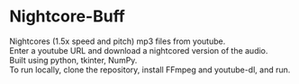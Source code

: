 # Nightcore-Buff
Nightcores (1.5x speed and pitch) mp3 files from youtube. 
<br> Enter a youtube URL and download a nightcored version of the audio.
<br>
Built using python, tkinter, NumPy.
<br>
To run locally, clone the repository, install FFmpeg and youtube-dl, and run.
